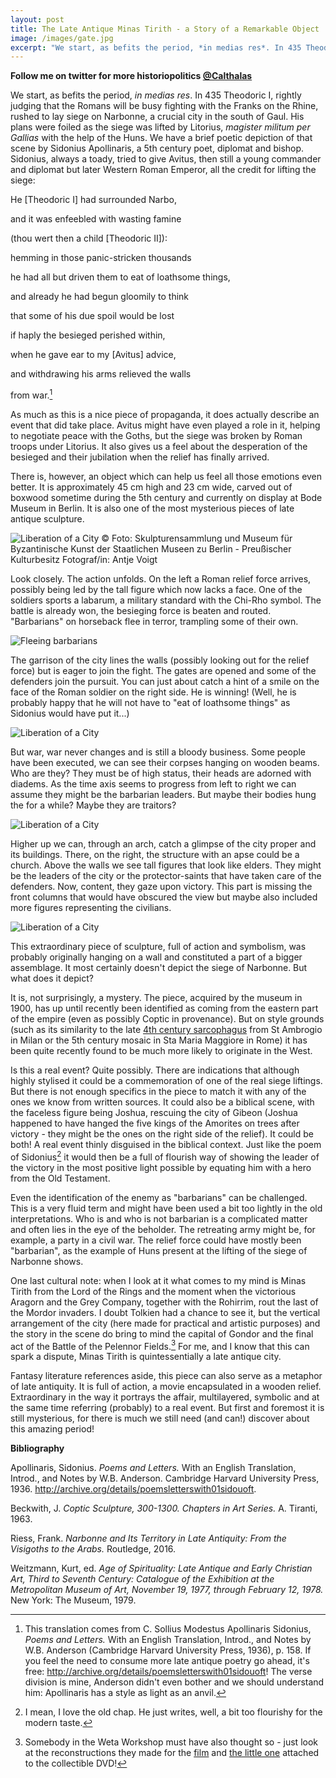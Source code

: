 ```yaml
---
layout: post
title: The Late Antique Minas Tirith - a Story of a Remarkable Object
image: /images/gate.jpg
excerpt: "We start, as befits the period, *in medias res*. In 435 Theodoric I, rightly judging that the Romans will be busy fighting with the Franks on the Rhine, rushed to lay siege on Narbonne, a crucial city in the south of Gaul. His plans were foiled as the siege was lifted by Litorius, *magister militum per Gallias* with the help of the Huns. We have a brief poetic depiction of that scene by Sidonius Apollinaris, a 5th century poet, diplomat and bishop."
---
```

**Follow me on twitter for more historiopolitics [@Calthalas](https://twitter.com/Calthalas)**

We start, as befits the period, *in medias res*. In 435 Theodoric I, rightly judging that the Romans will be busy fighting with the Franks on the Rhine, rushed to lay siege on Narbonne, a crucial city in the south of Gaul. His plans were foiled as the siege was lifted by Litorius, *magister militum per Gallias* with the help of the Huns. We have a brief poetic depiction of that scene by Sidonius Apollinaris, a 5th century poet, diplomat and bishop. Sidonius, always a toady, tried to give Avitus, then still a young commander and diplomat but later Western Roman Emperor, all the credit for lifting the siege:


He [Theodoric I] had surrounded Narbo,

and it was enfeebled with wasting famine

(thou wert then a child [Theodoric II]):

hemming in those panic-stricken thousands

he had all but driven them to eat of loathsome things,

and already he had begun gloomily to think

that some of his due spoil would be lost

if haply the besieged perished within,

when he gave ear to my [Avitus] advice,

and withdrawing his arms relieved the walls

from war.[^1]


As much as this is a nice piece of propaganda, it does actually describe an event that did take place. Avitus might have even played a role in it, helping to negotiate peace with the Goths, but the siege was broken by Roman troops under Litorius. It also gives us a feel about the desperation of the besieged and their jubilation when the relief has finally arrived.

There is, however, an object which can help us feel all those emotions even better. It is approximately 45 cm high and 23 cm wide, carved out of boxwood sometime during the 5th century and currently on display at Bode Museum in Berlin. It is also one of the most mysterious pieces of late antique sculpture.

![Liberation of a City © Foto: Skulpturensammlung und Museum für Byzantinische Kunst der Staatlichen Museen zu Berlin - Preußischer Kulturbesitz Fotograf/in: Antje Voigt](/images/Befreiung.jpg)

Look closely. The action unfolds. On the left a Roman relief force arrives, possibly being led by the tall figure which now lacks a face. One of the soldiers sports a labarum, a military standard with the Chi-Rho symbol. The battle is already won, the besieging force is beaten and routed. "Barbarians" on horseback flee in terror, trampling some of their own.

![Fleeing barbarians](/images/trampled.jpg)

The garrison of the city lines the walls (possibly looking out for the relief force) but is eager to join the fight. The gates are opened and some of the defenders join the pursuit. You can just about catch a hint of a smile on the face of the Roman soldier on the right side. He is winning! (Well, he is probably happy that he will not have to "eat of loathsome things" as Sidonius would have put it...)

![Liberation of a City](/images/gate.jpg)

But war, war never changes and is still a bloody business. Some people have been executed, we can see their corpses hanging on wooden beams. Who are they? They must be of high status, their heads are adorned with diadems. As the time axis seems to progress from left to right we can assume they might be the barbarian leaders. But maybe their bodies hung the for a while? Maybe they are traitors?

![Liberation of a City](/images/corpses.jpg)

Higher up we can, through an arch, catch a glimpse of the city proper and its buildings. There, on the right, the structure with an apse could be a church. Above the walls we see tall figures that look like elders. They might be the leaders of the city or the protector-saints that have taken care of the defenders. Now, content, they gaze upon victory. This part is missing the front columns that would have obscured the view but maybe also included more figures representing the civilians.

![Liberation of a City](/images/saints.jpg)

This extraordinary piece of sculpture, full of action and symbolism, was probably originally hanging on a wall and constituted a part of a bigger assemblage. It most certainly doesn't depict the siege of Narbonne. But what does it depict?

It is, not surprisingly, a mystery. The piece, acquired by the museum in 1900, has up until recently been identified as coming from the eastern part of the empire (even as possibly Coptic in provenance). But on style grounds (such as its similarity to the late [4th century sarcophagus](https://upload.wikimedia.org/wikipedia/commons/3/32/9820_-_Milano_-_Sant%27Ambrogio_-_Sarcofago_di_Stilicone_-_Foto_Giovanni_Dall%27Orto_25-Apr-2007.jpg) from St Ambrogio in Milan or the 5th century mosaic in Sta Maria Maggiore in Rome) it has been quite recently found to be much more likely to originate in the West.

Is this a real event? Quite possibly. There are indications that although highly stylised it could be a commemoration of one of the real siege liftings. But there is not enough specifics in the piece to match it with any of the ones we know from written sources. It could also be a biblical scene, with the faceless figure being Joshua, rescuing the city of Gibeon (Joshua happened to have hanged the five kings of the Amorites on trees after victory - they might be the ones on the right side of the relief). It could be both! A real event thinly disguised in the biblical context. Just like the poem of Sidonius[^3] it would then be a full of flourish way of showing the leader of the victory in the most positive light possible by equating him with a hero from the Old Testament.

Even the identification of the enemy as "barbarians" can be challenged. This is a very fluid term and might have been used a bit too lightly in the old interpretations. Who is and who is not barbarian is a complicated matter and often lies in the eye of the beholder. The retreating army might be, for example, a party in a civil war. The relief force could have mostly been "barbarian", as the example of Huns present at the lifting of the siege of Narbonne shows.

One last cultural note: when I look at it what comes to my mind is Minas Tirith from the Lord of the Rings and the moment when the victorious Aragorn and the Grey Company, together with the Rohirrim, rout the last of the Mordor invaders. I doubt Tolkien had a chance to see it, but the vertical arrangement of the city (here made for practical and artistic purposes) and the story in the scene do bring to mind the capital of Gondor and the final act of the Battle of the Pelennor Fields.[^2] For me, and I know that this can spark a dispute, Minas Tirith is quintessentially a late antique city.

Fantasy literature references aside, this piece can also serve as a metaphor of late antiquity. It is full of action, a movie encapsulated in a wooden relief. Extraordinary in the way it portrays the affair, multilayered, symbolic and at the same time referring (probably) to a real event. But first and foremost it is still mysterious, for there is much we still need (and can!) discover about this amazing period!

**Bibliography**

Apollinaris, Sidonius. *Poems and Letters.* With an English Translation, Introd., and Notes by W.B. Anderson. Cambridge Harvard University Press, 1936. <http://archive.org/details/poemsletterswith01sidouoft>.

Beckwith, J. *Coptic Sculpture, 300-1300. Chapters in Art Series.* A. Tiranti, 1963.

Riess, Frank. *Narbonne and Its Territory in Late Antiquity: From the Visigoths to the Arabs.* Routledge, 2016.

Weitzmann, Kurt, ed. *Age of Spirituality: Late Antique and Early Christian Art, Third to Seventh Century: Catalogue of the Exhibition at the Metropolitan Museum of Art, November 19, 1977, through February 12, 1978.* New York: The Museum, 1979.


[^1]: This translation comes from C. Sollius Modestus Apollinaris Sidonius, *Poems and Letters.* With an English Translation, Introd., and Notes by W.B. Anderson (Cambridge Harvard University Press, 1936), p. 158. If you feel the need to consume more late antique poetry go ahead, it's free:  <http://archive.org/details/poemsletterswith01sidouoft>! The verse division is mine, Anderson didn't even bother and we should understand him: Apollinaris has a style as light as an anvil.

[^2]: Somebody in the Weta Workshop must have also thought so - just look at the reconstructions they made for the [film](https://www.wetanz.com/shop/environments/minas-tirith) and [the little one](https://images-na.ssl-images-amazon.com/images/I/81fnSiqUmHL._SY450_.jpg) attached to the collectible DVD!

[^3]: I mean, I love the old chap. He just writes, well, a bit too flourishy for the modern taste.
